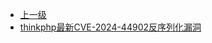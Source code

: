 * [上一级](docs/wy876_poc/)
* [thinkphp最新CVE-2024-44902反序列化漏洞](docs/wy876_poc/thinkphp/thinkphp%E6%9C%80%E6%96%B0CVE-2024-44902%E5%8F%8D%E5%BA%8F%E5%88%97%E5%8C%96%E6%BC%8F%E6%B4%9E.md)
